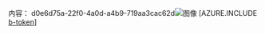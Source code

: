 内容： d0e6d75a-22f0-4a0d-a4b9-719aa3cac62d![图像](b66e41ce-06e4-4b3b-9f83-fdc50f65174f.png)
[AZURE.INCLUDE [b-token](f5cc1830-beff-4af6-8af4-18840bbe6175.md)]
